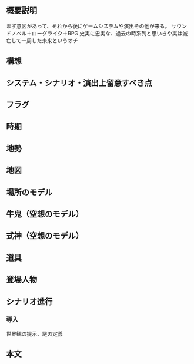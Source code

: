## 概要説明
まず意図があって、それから後にゲームシステムや演出その他が来る。
サウンドノベル＋ローグライク＋RPG
史実に忠実な、過去の時系列と思いきや実は滅亡して一周した未来というオチ
## 構想
## システム・シナリオ・演出上留意すべき点
## フラグ
## 時期
## 地勢
## 地図
## 場所のモデル
## 牛鬼（空想のモデル）
## 式神（空想のモデル）
## 道具
## 登場人物
## シナリオ進行
### 導入

世界観の提示、謎の定義

## 本文
